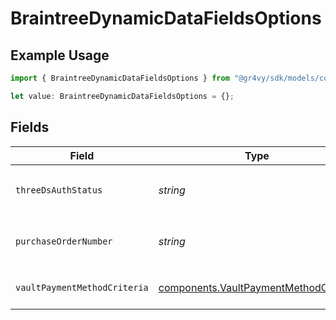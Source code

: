 # BraintreeDynamicDataFieldsOptions

## Example Usage

```typescript
import { BraintreeDynamicDataFieldsOptions } from "@gr4vy/sdk/models/components";

let value: BraintreeDynamicDataFieldsOptions = {};
```

## Fields

| Field                                                                                                                   | Type                                                                                                                    | Required                                                                                                                | Description                                                                                                             | Example                                                                                                                 |
| ----------------------------------------------------------------------------------------------------------------------- | ----------------------------------------------------------------------------------------------------------------------- | ----------------------------------------------------------------------------------------------------------------------- | ----------------------------------------------------------------------------------------------------------------------- | ----------------------------------------------------------------------------------------------------------------------- |
| `threeDsAuthStatus`                                                                                                     | *string*                                                                                                                | :heavy_minus_sign:                                                                                                      | Passes the 3DS status to the Braintree API using `customFields` with the key set to the value of `three_ds_auth_status` | threeDStatus                                                                                                            |
| `purchaseOrderNumber`                                                                                                   | *string*                                                                                                                | :heavy_minus_sign:                                                                                                      | Passes the `transaction.purchaseOrderNumber` field when creating a new transaction.                                     | po-12345                                                                                                                |
| `vaultPaymentMethodCriteria`                                                                                            | [components.VaultPaymentMethodCriteria](../../models/components/vaultpaymentmethodcriteria.md)                          | :heavy_minus_sign:                                                                                                      | Passes the `vaultPaymentMethodCriteria` field when creating a new transaction.                                          | ON_SUCCESSFUL_TRANSACTION                                                                                               |